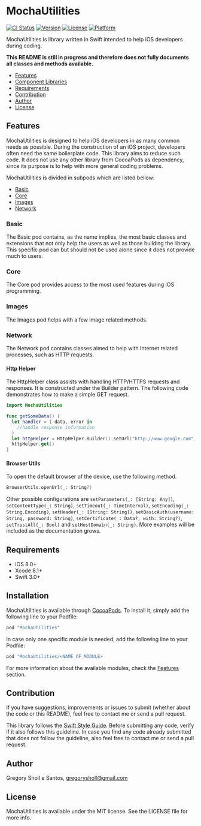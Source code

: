 # MochaUtilities

[![CI Status](http://img.shields.io/travis/gregorysholl/MochaUtilities.svg?style=flat)](https://travis-ci.org/gregorysholl/MochaUtilities)
[![Version](https://img.shields.io/cocoapods/v/MochaUtilities.svg?style=flat)](http://cocoapods.org/pods/MochaUtilities)
[![License](https://img.shields.io/cocoapods/l/MochaUtilities.svg?style=flat)](http://cocoapods.org/pods/MochaUtilities)
[![Platform](https://img.shields.io/cocoapods/p/MochaUtilities.svg?style=flat)](http://cocoapods.org/pods/MochaUtilities)

MochaUtilities is library written in Swift intended to help iOS developers during coding.

**This README is still in progress and therefore does not fully documents all classes and methods available.**

- [Features](#features)
- [Component Libraries](#component-libraries)
- [Requirements](#requirements)
- [Contribution](#contribution)
- [Author](#author)
- [License](#license)

## Features

MochaUtilities is designed to help iOS developers in as many common needs as possible. During the construction of an iOS project, developers often need the same boilerplate code. This library aims to reduce such code. It does not use any other library from CocoaPods as dependency, since its purpose is to help with more general coding problems.

MochaUtilities is divided in subpods which are listed bellow:

- [Basic](#basic)
- [Core](#core)
- [Images](#images)
- [Network](#network)

### Basic

The Basic pod contains, as the name implies, the most basic classes and extensions that not only help the users as well as those building the library. This specific pod can but should not be used alone since it does not provide much to users.

### Core

The Core pod provides access to the most used features during iOS programming.

### Images

The Images pod helps with a few image related methods.

### Network

The Network pod contains classes aimed to help with Internet related processes, such as HTTP requests.

#### Http Helper

The HttpHelper class assists with handling HTTP/HTTPS requests and responses. It is constructed under the Builder pattern. The following code demonstrates how to make a simple GET request.

```swift
import MochaUtilities

func getSomeData() {
  let handler = { data, error in
    //handle response information
  }
  let httpHelper = HttpHelper.Builder().setUrl("http://www.google.com").setCompletionHandler(handler).build()
  httpHelper.get()
}
```

#### Browser Utils

To open the default browser of the device, use the following method.

```swift
BrowserUtils.openUrl(_: String?)
```

Other possible configurations are `setParameters(_: [String: Any])`, `setContentType(_: String)`, `setTimeout(_: TimeInterval)`, `setEncoding(_: String.Encoding)`, `setHeader(_: [String: String])`, `setBasicAuth(username: String, password: String)`, `setCertificate(_: Data?, with: String?)`, `setTrustAll(_: Bool)` and `setHostDomain(_: String)`. More examples will be included as the documentation grows.

## Requirements

- iOS 8.0+
- Xcode 8.1+
- Swift 3.0+

## Installation

MochaUtilities is available through [CocoaPods](http://cocoapods.org). To install
it, simply add the following line to your Podfile:

```ruby
pod "MochaUtilities"
```

In case only one specific module is needed, add the following line to your Podfile:

```ruby
pod "MochaUtilities/<NAME_OF_MODULE>
```

For more information about the available modules, check the [Features](#features) section.

## Contribution

If you have suggestions, improvements or issues to submit (whether about the code or this README), feel free to contact me or send a pull request.

This library follows the [Swift Style Guide](https://github.com/raywenderlich/swift-style-guide). Before submitting any code, verify if it also follows this guideline. In case you find any code already submitted that does not follow the guideline, also feel free to contact me or send a pull request.

## Author

Gregory Sholl e Santos, gregorysholl@gmail.com

## License

MochaUtilities is available under the MIT license. See the LICENSE file for more info.
